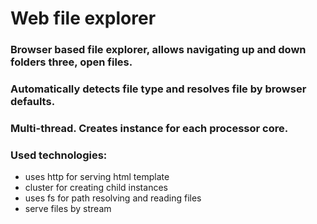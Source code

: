 # Web file explorer

### Browser based file explorer, allows navigating up and down folders three, open files.
### Automatically detects file type and resolves file by browser defaults.
### Multi-thread. Creates instance for each processor core.

### Used technologies: 
- uses http for serving html template
- cluster for creating child instances
- uses fs for path resolving and reading files
- serve files by stream
